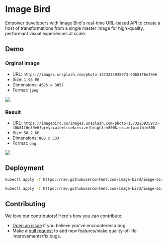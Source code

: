 # Image Bird

Empower developers with Image Bird's real-time URL-based API to create a host of transformations
from a single master image for high-quality, performant visual experiences at scale.

## Demo

### Orginal Image

* URL: `https://images.unsplash.com/photo-1573225935973-40b81f6e39e6`
* Size: `1.98 MB`
* Dimensions: `4585 x 3057`
* Format: `jpeg`

![](https://imagebird.co/images.unsplash.com/photo-1573225935973-40b81f6e39e6?resize[height]=600&resize[width]=600)

### Result

* URL: `https://imagebird.co/images.unsplash.com/photo-1573225935973-40b81f6e39e6?greyscale=true&resize[height]=800&resize[width]=800`
* Size: `58.2 KB`
* Dimensions: `800 x 533`
* Format: `png`

![](https://imagebird.co/images.unsplash.com/photo-1573225935973-40b81f6e39e6?greyscale=true&resize[height]=800&resize[width]=800)

## Deployment

```bash
kubectl apply -f https://raw.githubusercontent.com/image-bird/image-bird/main/image-bird.yaml

kubectl apply -f https://raw.githubusercontent.com/image-bird/image-bird/main/image-bird-ingress.yaml
```

## Contributing

We love our contributors! Here's how you can contribute:

- [Open an issue](https://github.com/image-bird/image-bird/issues) if you believe you've encountered a bug.
- Make a [pull request](https://github.com/image-bird/image-bird/pull) to add new features/make quality-of-life improvements/fix bugs.

